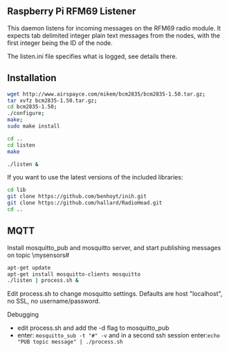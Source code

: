 ## Raspberry Pi RFM69 Listener

This daemon listens for incoming messages on the RFM69 radio module. It expects tab delimited integer plain text messages from the nodes, with the first integer being the ID of the node. 

The listen.ini file specifies what is logged, see details there.

## Installation


```sh
wget http://www.airspayce.com/mikem/bcm2835/bcm2835-1.50.tar.gz;
tar xvfz bcm2835-1.50.tar.gz;
cd bcm2835-1.50;
./configure;
make;
sudo make install

cd ..
cd listen
make

./listen &
```

If you want to use the latest versions of the included libraries:
```bash
cd lib
git clone https://github.com/benhoyt/inih.git
git clone https://github.com/hallard/RadioHead.git
cd ..
```

## MQTT

Install mosquitto_pub and mosquitto server, and start publishing messages on topic \mysensors\#

```sh
apt-get update
apt-get install mosquitto-clients mosquitto
./listen | process.sh &
```

Edit process.sh to change mosquitto settings. Defaults are host "localhost", no SSL, no username/password.

Debugging

 - edit process.sh and add the -d flag to mosquitto_pub
 - enter: ```mosquitto_sub -t "#" -v``` and in a second ssh session enter:```echo "PUB topic message" | ./process.sh``` 

